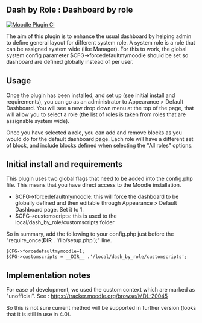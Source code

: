 Dash by Role : Dashboard by role
--

[![Moodle Plugin CI](https://github.com/call-learning/moodle-local_dash_by_role/actions/workflows/main.yml/badge.svg)](https://github.com/call-learning/moodle-local_dash_by_role/actions/workflows/main.yml)

The aim of this plugin is to enhance the usual dashboard by helping admin to define general layout for different system role. A system role is a role that can be assigned system wide
(like Manager).
For this to work, the global system config parameter $CFG->forcedefaultmymoodle should be set so dashboard are defined globally instead of per user. 

Usage
--

Once the plugin has been installed, and set up (see initial install and requirements), you can go as an administrator to Appearance > Default Dashboard.
You will see a new drop down menu at the top of the page, that will allow you to select a role (the list of roles is taken from roles that are assignable system wide).

Once you have selected a role, you can add and remove blocks as you would do for the default dashboard page. Each role will have a different set of block, and include
blocks defined when selecting the "All roles" options.

Initial install and requirements
--

This plugin uses two global flags that need to be added into the config.php file.
This means that you have direct access to the Moodle installation. 

* $CFG->forcedefaultmymoodle: this will force the dashboard to be globally defined and then editable through Appearance > Default Dashboard page. Set it to 1.
* $CFG->customscripts: this is used to the local/dash_by_role/customscripts folder

So in summary, add the following to your config.php just before the "require_once(__DIR__ . '/lib/setup.php');" line.

    $CFG->forcedefaultmymoodle=1;
    $CFG->customscripts = __DIR__ .'/local/dash_by_role/customscripts';


Implementation notes
--

For ease of development, we used the custom context which are marked as "unofficial".
See : https://tracker.moodle.org/browse/MDL-20045

So this is not sure current method will be supported in further version (looks that it is still in use in 4.0).